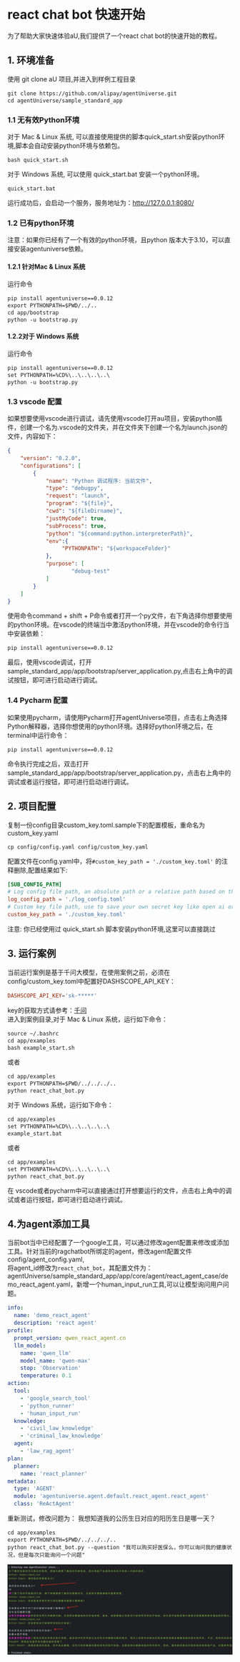 # react chat bot 快速开始
为了帮助大家快速体验aU,我们提供了一个react chat bot的快速开始的教程。

## 1. 环境准备
使用 git clone aU 项目,并进入到样例工程目录
```shell
git clone https://github.com/alipay/agentUniverse.git
cd agentUniverse/sample_standard_app
```
### 1.1 无有效Python环境
对于 Mac & Linux 系统, 可以直接使用提供的脚本quick_start.sh安装python环境,脚本会自动安装python环境与依赖包。
```shell
bash quick_start.sh
```

对于 Windows 系统, 可以使用 quick_start.bat 安装一个python环境。
```shell
quick_start.bat
```
运行成功后，会启动一个服务，服务地址为：http://127.0.0.1:8080/

### 1.2 已有python环境
注意：如果你已经有了一个有效的python环境，且python 版本大于3.10，可以直接安装agentuniverse依赖。
#### 1.2.1 针对Mac & Linux 系统
运行命令
```shell
pip install agentuniverse==0.0.12
export PYTHONPATH=$PWD/../..
cd app/bootstrap
python -u bootstrap.py
```

#### 1.2.2对于 Windows 系统
运行命令
```shell
pip install agentuniverse==0.0.12
set PYTHONPATH=%CD%\..\..\..\..\
python -u bootstrap.py
```

### 1.3 vscode 配置
如果想要使用vscode进行调试，请先使用vscode打开au项目，安装python插件，创建一个名为.vscode的文件夹，并在文件夹下创建一个名为launch.json的文件，内容如下：
```json
{
    "version": "0.2.0",
    "configurations": [
        {
            "name": "Python 调试程序: 当前文件",
            "type": "debugpy",
            "request": "launch",
            "program": "${file}",
            "cwd": "${fileDirname}",
            "justMyCode": true,
            "subProcess": true,
            "python": "${command:python.interpreterPath}",
            "env":{
                 "PYTHONPATH": "${workspaceFolder}"
            },
            "purpose": [
					"debug-test"
			]
        }
    ]
}
```
使用命令command + shift + P命令或者打开一个py文件，右下角选择你想要使用的python环境。在vscode的终端当中激活python环境，并在vscode的命令行当中安装依赖：
```shell
pip install agentuniverse==0.0.12
```  
最后，使用vscode调试，打开sample_standard_app/app/bootstrap/server_application.py,点击右上角中的调试按钮，即可进行启动进行调试。

### 1.4 Pycharm 配置
如果使用pycharm，请使用Pycharm打开agentUniverse项目，点击右上角选择Python解释器，选择你想使用的python环境。选择好python环境之后，在terminal中运行命令：
```shell
pip install agentuniverse==0.0.12
```
命令执行完成之后，双击打开sample_standard_app/app/bootstrap/server_application.py，点击右上角中的调试或者运行按钮，即可进行启动进行调试。

## 2. 项目配置
复制一份config目录custom_key.toml.sample下的配置模板，重命名为custom_key.yaml

```shell
cp config/config.yaml config/custom_key.yaml
```

配置文件在config.yaml中，将`#custom_key_path = './custom_key.toml'` 的注释删除,配置结果如下:   
```toml
[SUB_CONFIG_PATH]
# Log config file path, an absolute path or a relative path based on the dir where the current config file is located.
log_config_path = './log_config.toml'
# Custom key file path, use to save your own secret key like open ai or sth else. REMEMBER TO ADD IT TO .gitignore.
custom_key_path = './custom_key.toml'
```
注意: 你已经使用过 quick_start.sh 脚本安装python环境,这里可以直接跳过

## 3. 运行案例
当前运行案例是基于千问大模型，在使用案例之前，必须在config/custom_key.toml中配置好DASHSCOPE_API_KEY：
```toml
DASHSCOPE_API_KEY='sk-*****'
```
key的获取方式请参考：[千问](https://dashscope.console.aliyun.com/apiKey)  
进入到案例目录,对于 Mac & Linux 系统，运行如下命令：

```shell
source ~/.bashrc
cd app/examples
bash example_start.sh
```
或者

```shell
cd app/examples
export PYTHONPATH=$PWD/../../../..
python react_chat_bot.py
```

对于 Windows 系统，运行如下命令：
```shell
cd app/examples
set PYTHONPATH=%CD%\..\..\..\..\
example_start.bat
```
或者
```shell
cd app/examples
set PYTHONPATH=%CD%\..\..\..\..\
python react_chat_bot.py
```

在 vscode或者pycharm中可以直接通过打开想要运行的文件，点击右上角中的调试或者运行按钮，即可进行启动进行调试。

## 4.为agent添加工具
当前bot当中已经配置了一个google工具，可以通过修改agent配置来修改或添加工具。针对当前的ragchatbot所绑定的agent，修改agent配置文件config/agent_config.yaml,  
将agent_id修改为`react_chat_bot`，其配置文件为：agentUniverse/sample_standard_app/app/core/agent/react_agent_case/demo_react_agent.yaml，新增一个human_input_run工具,可以让模型询问用户问题。
```yaml
info:
  name: 'demo_react_agent'
  description: 'react agent'
profile:
  prompt_version: qwen_react_agent.cn
  llm_model:
    name: 'qwen_llm'
    model_name: 'qwen-max'
    stop: 'Observation'
    temperature: 0.1
action:
  tool:
    - 'google_search_tool'
    - 'python_runner'
    - 'human_input_run'
  knowledge:
    - 'civil_law_knowledge'
    - 'criminal_law_knowledge'
  agent:
    - 'law_rag_agent'
plan:
  planner:
    name: 'react_planner'
metadata:
  type: 'AGENT'
  module: 'agentuniverse.agent.default.react_agent.react_agent'
  class: 'ReActAgent'
```
重新测试，修改问题为： 我想知道我的公历生日对应的阳历生日是哪一天？
```shell
cd app/examples
export PYTHONPATH=$PWD/../../../..
python react_chat_bot.py --question "我可以购买好医保么，你可以询问我的健康状况，但是每次只能询问一个问题"
```
![执行效果](../_picture/react_input_tool.png)
